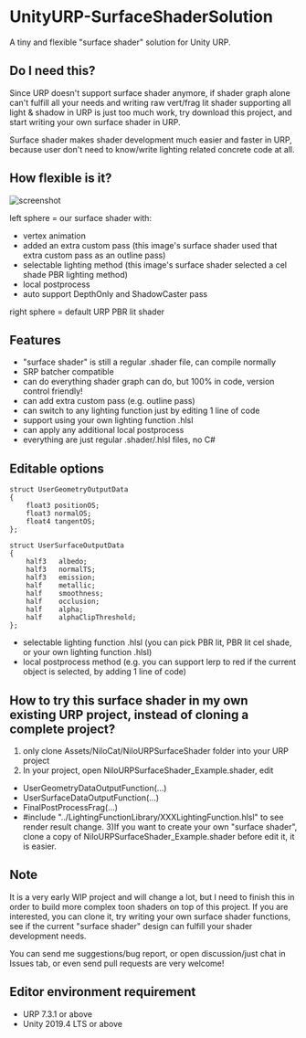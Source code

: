 # UnityURP-SurfaceShaderSolution
 A tiny and flexible "surface shader" solution for Unity URP.
 
Do I need this?
-----------------------
Since URP doesn't support surface shader anymore, if shader graph alone can't fulfill all your needs and writing raw vert/frag lit shader supporting all light & shadow in URP is just too much work, try download this project, and start writing your own surface shader in URP.

Surface shader makes shader development much easier and faster in URP, because user don't need to know/write lighting related concrete code at all.

How flexible is it?
-----------------------
 ![screenshot](https://i.imgur.com/pLNO4aR.png)
 
left sphere = our surface shader with:
- vertex animation
- added an extra custom pass (this image's surface shader used that  extra custom pass as an outline pass)
- selectable lighting method (this image's surface shader selected a cel shade PBR lighting method)
- local postprocess
- auto support DepthOnly and ShadowCaster pass

right sphere = default URP PBR lit shader

Features
-----------------------
- "surface shader" is still a regular .shader file, can compile normally
- SRP batcher compatible
- can do everything shader graph can do, but 100% in code, version control friendly!
- can add extra custom pass (e.g. outline pass)
- can switch to any lighting function just by editing 1 line of code
- support using your own lighting function .hlsl
- can apply any additional local postprocess
- everything are just regular .shader/.hlsl files, no C#

Editable options
-----------------------

    struct UserGeometryOutputData
    {
        float3 positionOS;
        float3 normalOS;
        float4 tangentOS;
    };

    struct UserSurfaceOutputData
    {
        half3   albedo;             
        half3   normalTS;          
        half3   emission;     
        half    metallic;
        half    smoothness;
        half    occlusion;                
        half    alpha;          
        half    alphaClipThreshold;
    };
    
- selectable lighting function .hlsl (you can pick PBR lit, PBR lit cel shade, or your own lighting function .hlsl)
- local postprocess method (e.g. you can support lerp to red if the current object is selected, by adding 1 line of code)

How to try this surface shader in my own existing URP project, instead of cloning a complete project?
-----------------------
1) only clone Assets/NiloCat/NiloURPSurfaceShader folder into your URP project
2) In your project, open NiloURPSurfaceShader_Example.shader, edit 
- UserGeometryDataOutputFunction(...)
- UserSurfaceDataOutputFunction(...)
- FinalPostProcessFrag(...)
- #include "../LightingFunctionLibrary/XXXLightingFunction.hlsl"
to see render result change.
3)If you want to create your own "surface shader", clone a copy of NiloURPSurfaceShader_Example.shader before edit it, it is easier.

Note
-----------------------
It is a very early WIP project and will change a lot, but I need to finish this in order to build more complex toon shaders on top of this project.
If you are interested, you can clone it, try writing your own surface shader functions, see if the current "surface shader" design can fulfill your shader development needs.

You can send me suggestions/bug report, or open discussion/just chat in Issues tab, or even send pull requests are very welcome!

Editor environment requirement
-----------------------
- URP 7.3.1 or above
- Unity 2019.4 LTS or above
